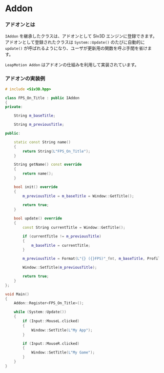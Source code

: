 ﻿# Addon

### アドオンとは
`IAddon` を継承したクラスは、アドオンとして Siv3D エンジンに登録できます。  
アドオンとして登録されたクラスは `System::Update()` のたびに自動的に `update()` が呼ばれるようになり、ユーザが更新用の関数を呼ぶ手間を省けます。

`LeapMotion Addon` はアドオンの仕組みを利用して実装されています。

### アドオンの実装例

```cpp
# include <Siv3D.hpp>

class FPS_On_Title : public IAddon
{
private:

	String m_baseTitle;

	String m_previousTitle;

public:

	static const String name()
	{
		return String(L"FPS_On_Title");
	}

	String getName() const override
	{
		return name();
	}

	bool init() override
	{
		m_previousTitle = m_baseTitle = Window::GetTitle();
		
		return true;
	}

	bool update() override
	{
		const String currentTitle = Window::GetTitle();

		if (currentTitle != m_previousTitle)
		{
			m_baseTitle = currentTitle;
		}

		m_previousTitle = Format(L"{} ({}FPS)"_fmt, m_baseTitle, Profiler::FPS());

		Window::SetTitle(m_previousTitle);

		return true;
	}
};

void Main()
{
	Addon::Register<FPS_On_Title>();

	while (System::Update())
	{
		if (Input::MouseL.clicked)
		{
			Window::SetTitle(L"My App");
		}

		if (Input::MouseR.clicked)
		{
			Window::SetTitle(L"My Game");
		}
	}
}
```
